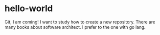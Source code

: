 # hello-world
Git, I am coming!
I want to study how to create a new repository.
There are many books about software architect. I prefer to the one with go lang.
